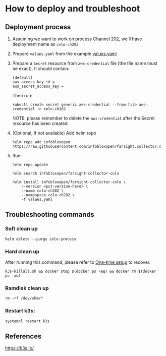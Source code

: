 # How to deploy and troubleshoot
## Deployment process
1. Assuming we want to work on process Channel 202, we'll have deployment name as `colo-ch202`

1. Prepare `values.yaml` from the example [values.yaml](./charts/farsight-collector-colo/values.yaml)

1. Prepare a `Secret` resource from `aws-credential` file (the file name must be exact). It should contain:
    ```
    [default]
    aws_access_key_id =
    aws_secret_access_key =
    ```

    Then run:
    ```
    kubectl create secret generic aws-credential --from-file aws-credential -n colo-ch202
    ```

    NOTE: please remember to delete the `aws-credential` after the Secret resource has been created.

1. (Optional, if not available) Add helm repo
    ```
    helm repo add infobloxopen https://raw.githubusercontent.com/infobloxopen/farsight.collector.colo/master/colo/charts
    ```

1. Run:
    ```
    helm repo update

    helm search infobloxopen/farsight-collector-colo

    helm install infobloxopen/farsight-collector-colo \
        --version <put-version-here> \
        --name colo-ch202 \
        --namespace colo-ch202 \
        -f values.yaml
    ```

## Troubleshooting commands
### Soft clean up
```
helm delete --purge colo-process
```

### Hard clean up
After running this command, please refer to [One-time setup](./setup.md) to recover.
```
k3s-killall.sh && docker stop $(docker ps -aq) && docker rm $(docker ps -aq)
```

### Ramdisk clean up
```
rm -rf /dev/shm/*
```

### Restart k3s:
```
systemcl restart k3s
```

## References
https://k3s.io/

